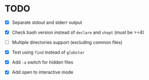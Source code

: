 # TODO

- [x] Separate stdout and stderr output
- [x] Check bash version instead of `declare` and `shopt` (must be >=4)
- [ ] Multiple directories support (excluding common files)
- [x] Test using `find` instead of `globstar`
- [x] Add `-a` switch for hidden files
- [x] Add open to interactive mode


